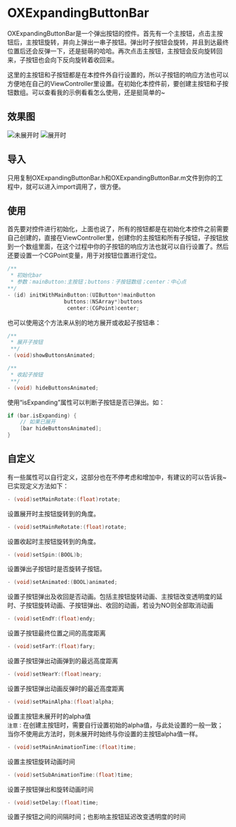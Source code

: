 # OXExpandingButtonBar
OXExpandingButtonBar是一个弹出按钮的控件。首先有一个主按钮，点击主按钮后，主按钮旋转，并向上弹出一串子按钮。弹出时子按钮会旋转，并且到达最终位置后还会反弹一下，还是挺萌的哈哈。再次点击主按钮，主按钮会反向旋转回来，子按钮也会向下反向旋转着收回来。

这里的主按钮和子按钮都是在本控件外自行设置的，所以子按钮的响应方法也可以方便地在自己的ViewController里设置。在初始化本控件前，要创建主按钮和子按钮数组。可以查看我的示例看看怎么使用，还是挺简单的~

## 效果图
![未展开时](https://github.com/Cloudox/OXExpandingButtonBar/blob/master/ExpandingButtonNot.jpg) ![展开时](https://github.com/Cloudox/OXExpandingButtonBar/blob/master/ExpandingButtonExpanded.jpg)
## 导入
只用复制OXExpandingButtonBar.h和OXExpandingButtonBar.m文件到你的工程中，就可以进入import调用了，很方便。

## 使用
首先要对控件进行初始化，上面也说了，所有的按钮都是在初始化本控件之前需要自己创建的，直接在ViewController里，创建你的主按钮和所有子按钮，子按钮放到一个数组里面，在这个过程中你的子按钮的响应方法也就可以自行设置了。然后还要设置一个CGPoint变量，用于对按钮位置进行定位。

```objective-c
/**
 * 初始化bar
 * 参数：mainButton:主按钮；buttons：子按钮数组；center：中心点
**/
- (id) initWithMainButton:(UIButton*)mainButton
                  buttons:(NSArray*)buttons
                   center:(CGPoint)center;
```

也可以使用这个方法来从别的地方展开或收起子按钮串：

```objective-c
/**
 * 展开子按钮
 **/
- (void)showButtonsAnimated;

/**
 * 收起子按钮
 **/
- (void) hideButtonsAnimated;
```
  
使用“isExpanding”属性可以判断子按钮是否已弹出。如：
```objective-c
if (bar.isExpanding) {
    // 如果已展开
    [bar hideButtonsAnimated]; 
}
```

## 自定义
有一些属性可以自行定义，这部分也在不停考虑和增加中，有建议的可以告诉我~  
已实现定义方法如下：

```objective-c
- (void)setMainRotate:(float)rotate;
```
设置展开时主按钮旋转到的角度。

```objective-c
- (void)setMainReRotate:(float)rotate;
```
设置收起时主按钮旋转到的角度。

```objective-c
- (void)setSpin:(BOOL)b;
```
设置弹出子按钮时是否旋转子按钮。

```objective-c
- (void)setAnimated:(BOOL)animated;
```
设置子按钮弹出及收回是否动画。包括主按钮旋转动画、主按钮改变透明度的延时、子按钮旋转动画、子按钮弹出、收回的动画，若设为NO则全部取消动画

```objective-c
- (void)setEndY:(float)endy;
```
设置子按钮最终位置之间的高度距离

```objective-c
- (void)setFarY:(float)fary;
```
设置子按钮弹出动画弹到的最远高度距离

```objective-c
- (void)setNearY:(float)neary;
```
设置子按钮弹出动画反弹时的最近高度距离

```objective-c
- (void)setMainAlpha:(float)alpha;
```
设置主按钮未展开时的alpha值  
`注意：`在创建主按钮时，需要自行设置初始的alpha值，与此处设置的一般一致；当你不使用此方法时，则未展开时始终与你设置的主按钮alpha值一样。

```objective-c
- (void)setMainAnimationTime:(float)time;
```
设置主按钮旋转动画时间

```objective-c
- (void)setSubAnimationTime:(float)time;
```
设置子按钮弹出和旋转动画时间

```objective-c
- (void)setDelay:(float)time;
```
设置子按钮之间的间隔时间；也影响主按钮延迟改变透明度的时间

